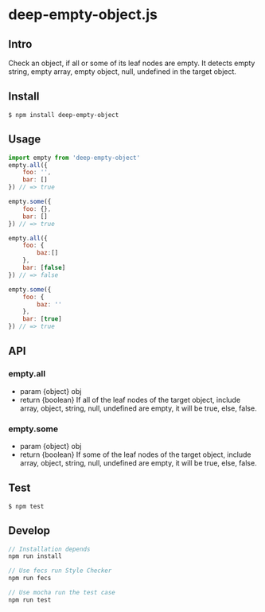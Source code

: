 # deep-empty-object.js
## Intro
Check an object, if all or some of its leaf nodes are empty. It detects empty string, empty array, empty object, null, undefined in the target object.

## Install
```
$ npm install deep-empty-object
```

## Usage
```javascript
import empty from 'deep-empty-object'
empty.all({
    foo: '',
    bar: []
}) // => true

empty.some({
    foo: {},
    bar: []
}) // => true

empty.all({
    foo: {
        baz:[]
    },
    bar: [false]
}) // => false

empty.some({
    foo: {
        baz: ''
    },
    bar: [true]
}) // => true
```

## API
### empty.all
- param {object} obj
- return {boolean} If all of the leaf nodes of the target object, include array, object, string, null, undefined are empty, it will be true, else, false.

### empty.some
- param {object} obj
- return {boolean} If some of the leaf nodes of the target object, include array, object, string, null, undefined are empty, it will be true, else, false.

## Test
```
$ npm test
```

## Develop

```js
// Installation depends
npm run install

// Use fecs run Style Checker
npm run fecs

// Use mocha run the test case
npm run test
```

